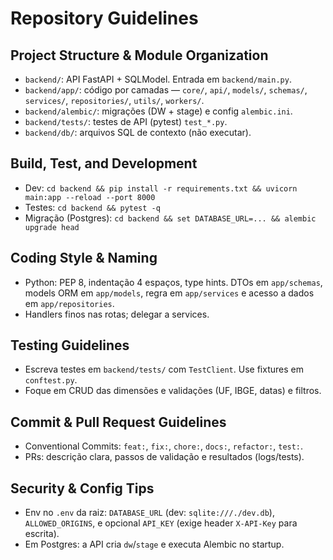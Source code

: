 # Repository Guidelines

## Project Structure & Module Organization
- `backend/`: API FastAPI + SQLModel. Entrada em `backend/main.py`.
- `backend/app/`: código por camadas — `core/`, `api/`, `models/`, `schemas/`, `services/`, `repositories/`, `utils/`, `workers/`.
- `backend/alembic/`: migrações (DW + stage) e config `alembic.ini`.
- `backend/tests/`: testes de API (pytest) `test_*.py`.
- `backend/db/`: arquivos SQL de contexto (não executar).

## Build, Test, and Development
- Dev: `cd backend && pip install -r requirements.txt && uvicorn main:app --reload --port 8000`
- Testes: `cd backend && pytest -q`
- Migração (Postgres): `cd backend && set DATABASE_URL=... && alembic upgrade head`

## Coding Style & Naming
- Python: PEP 8, indentação 4 espaços, type hints. DTOs em `app/schemas`, models ORM em `app/models`, regra em `app/services` e acesso a dados em `app/repositories`.
- Handlers finos nas rotas; delegar a services.

## Testing Guidelines
- Escreva testes em `backend/tests/` com `TestClient`. Use fixtures em `conftest.py`.
- Foque em CRUD das dimensões e validações (UF, IBGE, datas) e filtros.

## Commit & Pull Request Guidelines
- Conventional Commits: `feat:`, `fix:`, `chore:`, `docs:`, `refactor:`, `test:`.
- PRs: descrição clara, passos de validação e resultados (logs/tests).

## Security & Config Tips
- Env no `.env` da raiz: `DATABASE_URL` (dev: `sqlite:///./dev.db`), `ALLOWED_ORIGINS`, e opcional `API_KEY` (exige header `X-API-Key` para escrita).
- Em Postgres: a API cria `dw`/`stage` e executa Alembic no startup.
